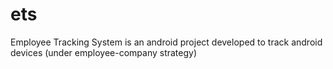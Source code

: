 # ets
Employee Tracking System is an android project developed to track android devices (under employee-company strategy)
